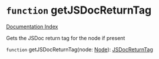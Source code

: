 # `function` getJSDocReturnTag

[Documentation Index](../README.md)

Gets the JSDoc return tag for the node if present

`function` getJSDocReturnTag(node: [Node](../interface.Node/README.md)): [JSDocReturnTag](../interface.JSDocReturnTag/README.md)